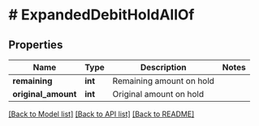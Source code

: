 # # ExpandedDebitHoldAllOf

## Properties

Name | Type | Description | Notes
------------ | ------------- | ------------- | -------------
**remaining** | **int** | Remaining amount on hold |
**original_amount** | **int** | Original amount on hold |

[[Back to Model list]](../../README.md#models) [[Back to API list]](../../README.md#endpoints) [[Back to README]](../../README.md)
